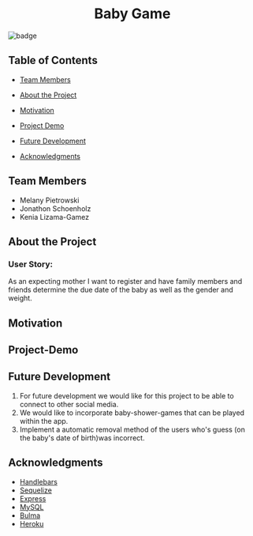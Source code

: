<h1  align="center">Baby Game</h1>

![badge](https://img.shields.io/badge/license-ISC-brightgreen)
## Table of Contents
-  [Team Members](#team-members)

-  [About the Project](#about-the-project)

-  [Motivation](#motivation)

-  [Project Demo](#project-demo)

-  [Future Development](#future-development)

-  [Acknowledgments](#acknowledgements)

  

## <a name="team-members"></a>Team Members

- Melany Pietrowski
- Jonathon Schoenholz
- Kenia Lizama-Gamez

## <a name="about-the-project"></a>About the Project


  

### User Story:
As an expecting mother I want to register and have family members and friends determine the due date of the baby as well as the gender and weight.


## <a name="motivation"></a>Motivation

  

## <a name="project-demo"></a>Project-Demo

  

## <a name="future-development"></a>Future Development
1. For future development we would like for this project to be able to connect to other social media.
2. We would like to incorporate baby-shower-games that can be played within the app.
3. Implement a automatic removal method of the users who's guess (on the baby's date of birth)was incorrect.
  

## Acknowledgments
- [Handlebars](https://handlebarsjs.com/)
- [Sequelize](https://sequelize.org/v5/)
- [Express](https://www.npmjs.com/package/express)
- [MySQL](https://www.mysql.com/)
- [Bulma](https://bulma.io/)
- [Heroku](https://www.heroku.com/home)

